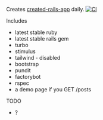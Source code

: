 
Creates [created-rails-app](https://github.com/la-ruby/created-rails-app) daily. [![CI](https://github.com/la-ruby/create-rails-app/actions/workflows/ci.yml/badge.svg)](https://github.com/la-ruby/create-rails-app/actions/workflows/ci.yml)

Includes

- latest stable ruby
- latest stable rails gem
- turbo
- stimulus
- tailwind - disabled
- bootstrap 
- pundit
- factorybot
- rspec
- a demo page if you GET /posts

TODO

- ?
